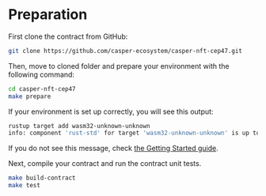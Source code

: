 # Preparation

First clone the contract from GitHub:

```bash
git clone https://github.com/casper-ecosystem/casper-nft-cep47.git
```

Then, move to cloned folder and prepare your environment with the following command:

```bash
cd casper-nft-cep47
make prepare
```

If your environment is set up correctly, you will see this output:

```bash
rustup target add wasm32-unknown-unknown
info: component 'rust-std' for target 'wasm32-unknown-unknown' is up to date
```

If you do not see this message, check [the Getting Started guide](../../getting-started.md).

Next, compile your contract and run the contract unit tests.

```bash
make build-contract
make test
```
